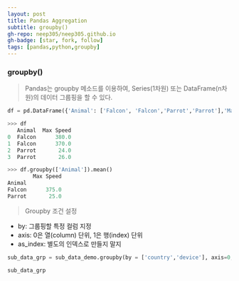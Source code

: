 ```yaml
---
layout: post
title: Pandas Aggregation
subtitle: groupby()
gh-repo: neep305/neep305.github.io
gh-badge: [star, fork, follow]
tags: [pandas,python,groupby]
---
```


### groupby()
> Pandas는 groupby 메소드를 이용하여, Series(1차원) 또는 DataFrame(n차원)의 데이터 그룹핑을 할 수 있다.

```python
df = pd.DataFrame({'Animal': ['Falcon', 'Falcon','Parrot','Parrot'],'Max Speed': [380., 370., 24., 26.]})

>>> df
   Animal  Max Speed
0  Falcon      380.0
1  Falcon      370.0
2  Parrot       24.0
3  Parrot       26.0

>>> df.groupby(['Animal']).mean()
        Max Speed
Animal
Falcon      375.0
Parrot       25.0
```

> Groupby 조건 설정
- by: 그룹핑할 특정 컬럼 지정
- axis: 0은 열(column) 단위, 1은 행(index) 단위
- as_index: 별도의 인덱스로 만들지 말지

```python
sub_data_grp = sub_data_demo.groupby(by = ['country','device'], axis=0, as_index=False)

sub_data_grp
```